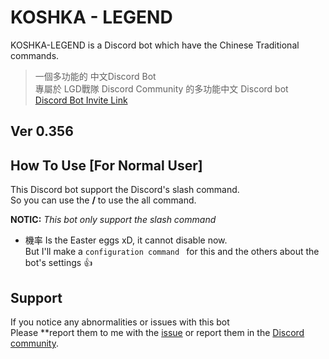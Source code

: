 # KOSHKA - LEGEND

KOSHKA-LEGEND is a Discord bot which have the Chinese Traditional commands.


> 一個多功能的 中文Discord Bot    
> 專屬於 LGD戰隊 Discord Community 的多功能中文 Discord bot    
> [Discord Bot Invite Link](https://dsc.gg/koshka-legend/)

## Ver 0.356 

## How To Use [For Normal User]
This Discord bot support the Discord's slash command.    
So you can use the **/** to use the all command.

**NOTIC:** _*This bot only support the slash command*_

- 機率
Is the Easter eggs xD, it cannot disable now.    
But I'll make a `configuration command ` for this and the others about the bot's settings :+1:

## Support
If you notice any abnormalities or issues with this bot    
Please **report them to me with the [issue](https://github.com/YuDong-0222/dcbot/issues) or report them in the [Discord community](https://discord.gg/e7KBPZ4qqX).